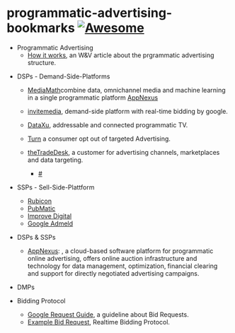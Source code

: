 # programmatic-advertising-bookmarks [![Awesome](https://cdn.rawgit.com/sindresorhus/awesome/d7305f38d29fed78fa85652e3a63e154dd8e8829/media/badge.svg)](https://github.com/sindresorhus/awesome)


- Programmatic Advertising 
    + [How it works](https://www.wuv.de/digital/wie_funktioniert_programmatic_advertising), an W&V article about the prgrammatic advertising structure. 
    
+ DSPs - Demand-Side-Platforms
    + [MediaMath](http://www.mediamath.com/)combine data, omnichannel media and machine learning
in a single programmatic platform
    [AppNexus](https://www.appnexus.com/en)
    + [invitemedia](http://www.invitemedia.com/), demand-side platform with real-time bidding by google.
    + [DataXu](https://www.dataxu.com/), addressable and connected programmatic TV.
    + [Turn](https://www.turn.com/) a consumer opt out of targeted Advertising.
    + [theTradeDesk](https://www.thetradedesk.com/), a customer for advertising channels, marketplaces and data targeting.
        
        + [#](example-item)
    
+ SSPs - Sell-Side-Plattform
    + [Rubicon](http://rubiconproject.com/)
    + [PubMatic](https://pubmatic.com/)
    + [Improve Digital](http://www.improvedigital.com/)
    + [Google Admeld](http://www.admeld.com/)

+ DSPs & SSPs
    + [AppNexus](https://www.appnexus.com/en): , a cloud-based software platform for programmatic online advertising, offers online auction infrastructure and technology for data management, optimization, financial clearing and support for directly negotiated advertising campaigns.

+ DMPs

+ Bidding Protocol
    + [Google Request Guide](https://developers.google.com/ad-exchange/rtb/request-guide), a guideline about Bid Requests.
    + [Example Bid Request](https://developers.google.com/ad-exchange/rtb/request-guide#example-bid-request), Realtime Bidding Protocol.
    
